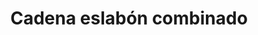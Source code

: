 ---
title: Cadena eslabón combinado
date: 
draft: false

# descripcion
description : Cadena eslabón combinado

materials: Plata 925

color: Plateado

dimensions: 40cm, 45cm y 50cm

code: 04-12-0080

type: "Colgantes"

categories: []

price: $7.010,00

price_eftvo: $5.960,00

# Images
# first image will be shown in the product page
images:
  # - image: "images/path_to_image"
  # La ubicacion de las imagenes es imagenes/Colgantes/Colgantes.Cadenas/04-12-0080-cadena-eslabon-combinado
  - image: "./images/colgantes/cadenas/04-12-0080-cadena-eslabon-combinado_a.JPG"
  - image: "./images/colgantes/cadenas/04-12-0080-cadena-eslabon-combinado_b.JPG"
---
